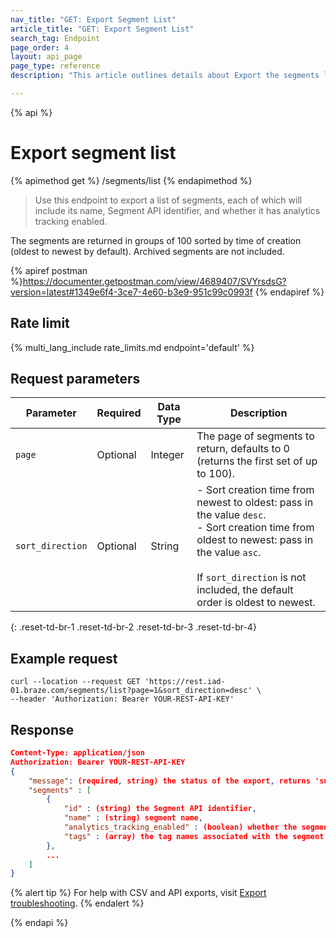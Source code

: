 ```yaml
---
nav_title: "GET: Export Segment List"
article_title: "GET: Export Segment List"
search_tag: Endpoint
page_order: 4
layout: api_page
page_type: reference
description: "This article outlines details about Export the segments list Braze endpoint."

---
```

{% api %}
# Export segment list
{% apimethod get %}
/segments/list
{% endapimethod %}

> Use this endpoint to export a list of segments, each of which will include its name, Segment API identifier, and whether it has analytics tracking enabled. 

The segments are returned in groups of 100 sorted by time of creation (oldest to newest by default). Archived segments are not included.

{% apiref postman %}https://documenter.getpostman.com/view/4689407/SVYrsdsG?version=latest#1349e6f4-3ce7-4e60-b3e9-951c99c0993f {% endapiref %}

## Rate limit

{% multi_lang_include rate_limits.md endpoint='default' %}

## Request parameters

| Parameter| Required | Data Type | Description |
| -------- | -------- | --------- | ----------- |
| `page` | Optional | Integer | The page of segments to return, defaults to 0 (returns the first set of up to 100). |
| `sort_direction` | Optional | String | - Sort creation time from newest to oldest: pass in the value `desc`.<br> - Sort creation time from oldest to newest: pass in the value `asc`. <br><br>If `sort_direction` is not included, the default order is oldest to newest. |
{: .reset-td-br-1 .reset-td-br-2 .reset-td-br-3  .reset-td-br-4}

## Example request
```
curl --location --request GET 'https://rest.iad-01.braze.com/segments/list?page=1&sort_direction=desc' \
--header 'Authorization: Bearer YOUR-REST-API-KEY'
```

## Response

```json
Content-Type: application/json
Authorization: Bearer YOUR-REST-API-KEY
{
    "message": (required, string) the status of the export, returns 'success' when completed without errors,
    "segments" : [
        {
            "id" : (string) the Segment API identifier,
            "name" : (string) segment name,
            "analytics_tracking_enabled" : (boolean) whether the segment has analytics tracking enabled,
            "tags" : (array) the tag names associated with the segment formatted as strings
        },
        ...
    ]
}
```

{% alert tip %}
For help with CSV and API exports, visit [Export troubleshooting]({{site.baseurl}}/user_guide/data_and_analytics/export_braze_data/export_troubleshooting/).
{% endalert %}

{% endapi %}
